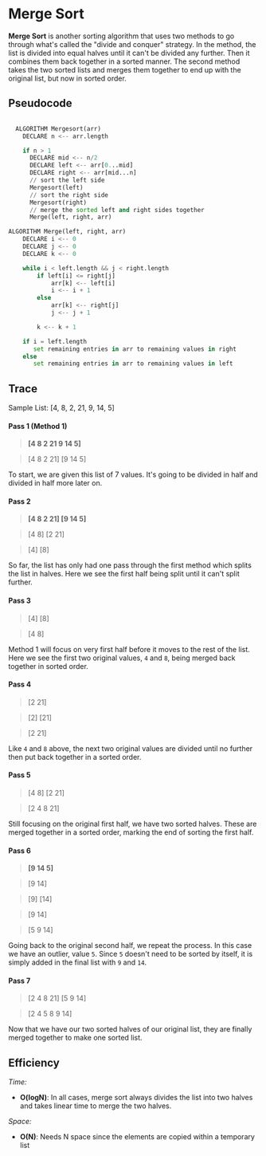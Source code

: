 # Merge Sort

**Merge Sort** is another sorting algorithm that uses two methods to go through what's called the "divide and conquer" strategy. In the method, the list is divided into equal halves until it can't be divided any further. Then it combines them back together in a sorted manner. The second method takes the two sorted lists and merges them together to end up with the original list, but now in sorted order.

## Pseudocode

```python

  ALGORITHM Mergesort(arr)
    DECLARE n <-- arr.length

    if n > 1
      DECLARE mid <-- n/2
      DECLARE left <-- arr[0...mid]
      DECLARE right <-- arr[mid...n]
      // sort the left side
      Mergesort(left)
      // sort the right side
      Mergesort(right)
      // merge the sorted left and right sides together
      Merge(left, right, arr)

ALGORITHM Merge(left, right, arr)
    DECLARE i <-- 0
    DECLARE j <-- 0
    DECLARE k <-- 0

    while i < left.length && j < right.length
        if left[i] <= right[j]
            arr[k] <-- left[i]
            i <-- i + 1
        else
            arr[k] <-- right[j]
            j <-- j + 1

        k <-- k + 1

    if i = left.length
       set remaining entries in arr to remaining values in right
    else
       set remaining entries in arr to remaining values in left

```

## Trace

Sample List: [4, 8, 2, 21, 9, 14, 5]

#### Pass 1 (Method 1)

> **[4   8   2   21   9   14   5]**

> [4    8   2   21]   [9  14   5]

To start, we are given this list of 7 values. It's going to be divided in half and divided in half more later on.

#### Pass 2

> **[4    8   2   21]   [9  14   5]**

> [4    8]    [2  21]

>[4] [8]

So far, the list has only had one pass through the first method which splits the list in halves. Here we see the first half being split until it can't split further.

#### Pass 3

> [4] [8]

> [4  8]

Method 1 will focus on very first half before it moves to the rest of the list. Here we see the first two original values, `4` and `8`, being merged back together in sorted order.

#### Pass 4

> [2  21]

> [2]  [21]

> [2  21]

Like `4` and `8` above, the next two original values are divided until no further then put back together in a sorted order.

#### Pass 5

> [4  8]   [2  21]

> [2  4  8  21]

Still focusing on the original first half, we have two sorted halves. These are merged together in a sorted order, marking the end of sorting the first half.

#### Pass 6

> **[9  14  5]**

>[9  14]

>[9] [14]

> [9 14]

> [5  9  14]

Going back to the original second half, we repeat the process. In this case we have an outlier, value `5`. Since `5` doesn't need to be sorted by itself, it is simply added in the final list with `9` and `14`.

#### Pass 7

> [2  4  8  21]  [5  9  14]

> [2  4  5  8  9  14]

Now that we have our two sorted halves of our original list, they are finally merged together to make one sorted list.

## Efficiency

*Time:*
- **O(logN)**: In all cases, merge sort always divides the list into two halves and takes linear time to merge the two halves.

*Space:*
- **O(N)**: Needs N space since the elements are copied within a temporary list
